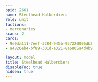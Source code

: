 ```yaml
---
ppid: 2661
name: Steelhead Halberdiers
role: unit
factions:
- mercenaries
scans: 2
cards:
- 9e0da111-7eef-3284-945b-957220006db2
- a4826eb4-bf89-301d-a321-8a6805a4d4b9

layout: model
title: Steelhead Halberdiers
disableToc: true
hidden: true
---
```

